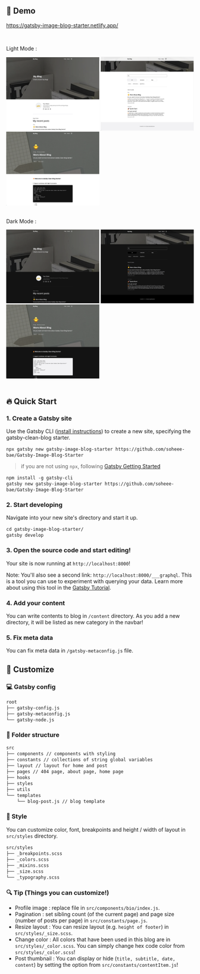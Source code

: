 ## :eyes: Demo

https://gatsby-image-blog-starter.netlify.app/

<br />

Light Mode :

<div>
  <img src="./assets/readMe/lightMode_1.png" width="250" />
  <img src="./assets/readMe/lightMode_3.png" width="250" />
  <img src="./assets/readMe/lightMode_4.png" width="250" />
</div>

<br />

Dark Mode :

<div>
  <img src="./assets/readMe/darkMode_2.png" width="250"/>
  <img src="./assets/readMe/darkMode_1.png" width="250" />
  <img src="./assets/readMe/darkMode_3.png" width="250" />
</div>
<br/>

## :fire: Quick Start

### 1. Create a Gatsby site

Use the Gatsby CLI ([install instructions](https://www.gatsbyjs.com/docs/tutorial/part-0/#gatsby-cli)) to create a new site, specifying the gatsby-clean-blog starter.

```
npx gatsby new gatsby-image-blog-starter https://github.com/soheee-bae/Gatsby-Image-Blog-Starter
```

> if you are not using `npx`, following [Gatsby Getting Started](https://www.gatsbyjs.com/docs/quick-start/)

```
npm install -g gatsby-cli
gatsby new gatsby-image-blog-starter https://github.com/soheee-bae/Gatsby-Image-Blog-Starter
```

### 2. Start developing

Navigate into your new site's directory and start it up.

```
cd gatsby-image-blog-starter/
gatsby develop
```

### 3. Open the source code and start editing!

Your site is now running at `http://localhost:8000`!

Note: You'll also see a second link: `http://localhost:8000/___graphql`. This is a tool you can use to experiment with querying your data. Learn more about using this tool in the [Gatsby Tutorial](https://www.gatsbyjs.com/docs/tutorial/part-4/#use-graphiql-to-explore-the-data-layer-and-write-graphql-queries).

### 4. Add your content

You can write contents to blog in `/content` directory.
As you add a new directory, it will be listed as new category in the navbar!

### 5. Fix meta data

You can fix meta data in `/gatsby-metaconfig.js` file.

## :yellow_heart: Customize

### :computer: Gatsby config

```
root
├── gatsby-config.js
├── gatsby-metaconfig.js
└── gatsby-node.js
```

### :file_folder: Folder structure

```
src
├── components // components with styling
├── constants // collections of string global variables
├── layout // layout for home and post
├── pages // 404 page, about page, home page
├── hooks
├── styles
├── utils
└── templates
    └── blog-post.js // blog template
```

### :art: Style

You can customize color, font, breakpoints and height / width of layout in `src/styles` directory.

```
src/styles
├── _breakpoints.scss
├── _colors.scss
├── _mixins.scss
├── _size.scss
└── _typography.scss
```

### :mag: Tip (Things you can customize!)

- Profile image : replace file in `src/components/bio/index.js`.
- Pagination : set sibling count (of the current page) and page size (number of posts per page) in `src/constants/page.js`.
- Resize layout : You can resize layout (e.g. `height of footer`) in `src/styles/_size.scss`.
- Change color : All colors that have been used in this blog are in `src/styles/_color.scss`. You can simply change hex code color from `src/styles/_color.scss`!
- Post thumbnail : You can display or hide (`title, subtitle, date, content`) by setting the option from `src/constants/contentItem.js`!
